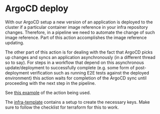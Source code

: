 # ArgoCD deploy

With our ArgoCD setup a new version of an application is deployed to the cluster if a particular container image reference in your infra repository changes. Therefore, in a pipeline we need to automate the change of such image reference. Part of this action accomplishes the image reference updating.

The other part of this action is for dealing with the fact that ArgoCD picks up changes and syncs an application asynchronously (in a different thread so to say). For steps in a workflow that depend on this asynchronous update/deployment to successfully complete (e.g. some form of post-deployment verification such as running E2E tests against the deployed environment) this action waits for completion of the ArgoCD sync until proceeding with the next step in the pipeline.

See [this example](https://github.com/digitalservice4germany/useid-backend-service/blob/cf2f4cfd21ff9bdd2e807f215983144377b599f9/.github/workflows/pipeline.yml#L216-L249) of the action being used.

The [infra-template](https://github.com/digitalservice4germany/infra-template) contains a setup to create the necessary keys. Make sure to follow the checklist for terraform for this to work.

